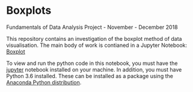 # Boxplots

Fundamentals of Data Analysis Project - November - December 2018

This repository contains an investigation of the boxplot method of data visualisation. The main body of work is contianed in a Jupyter Notebook: [Boxplot](https://github.com/davesheils/Boxplots/blob/master/Boxplots%20Projects.ipynb)





To view and run the python code in this notebook, you must have the [jupyter](http://jupyter.org/) notebook installed on your machine. In addition, you must have Python 3.6 installed. These can be installed as a package using the [Anaconda Python distribution](https://www.anaconda.com/).

